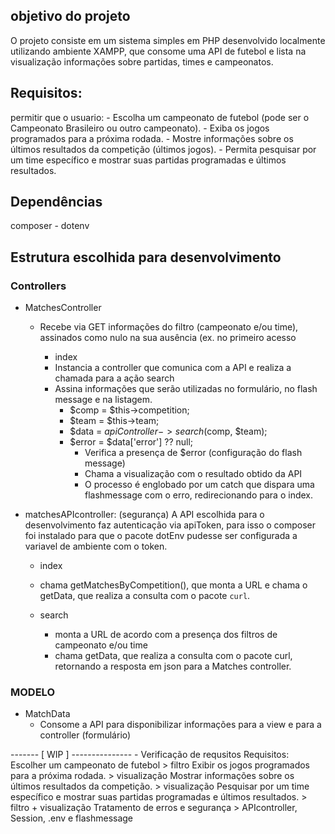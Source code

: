 ## objetivo do projeto
O projeto consiste em um sistema simples em PHP desenvolvido localmente utilizando ambiente XAMPP, que consome uma API de futebol e lista na visualização informações sobre partidas, times e campeonatos.

## Requisitos:
  permitir que o usuario:
	  - Escolha um campeonato de futebol (pode ser o Campeonato Brasileiro ou outro campeonato).
	  - Exiba os jogos programados para a próxima rodada.
	  - Mostre informações sobre os últimos resultados da competição (últimos jogos).
	  - Permita pesquisar por um time específico e mostrar suas partidas programadas e últimos resultados.

## Dependências
  composer - dotenv

## Estrutura escolhida para desenvolvimento

### Controllers
  - MatchesController 
    - Recebe via GET informações do filtro (campeonato e/ou time), assinados como nulo na sua ausência (ex. no primeiro acesso

		- index
      - Instancia a controller que comunica com a API e realiza a chamada para a ação search
      - Assina informações que serão utilizadas no formulário, no flash message e na listagem.
        - $comp = $this->competition;
        - $team = $this->team;
        - $data = $apiController->search($comp, $team);
        - $error = $data['error'] ?? null;
			- Verifica a presença de $error (configuração do flash message)
			- Chama a visualização com o resultado obtido da API
			- O processo é englobado por um catch que dispara uma flashmessage com o erro, redirecionando para o index.

		
  - matchesAPIcontroller:
	  (segurança) A API escolhida para o desenvolvimento faz autenticação via apiToken, para isso o composer foi instalado para que o pacote dotEnv pudesse ser configurada a variavel de ambiente com o token.

	  - index
      - chama getMatchesByCompetition(), que monta a URL e chama o getData, que realiza a consulta com o pacote `curl`.

  	- search
       - monta a URL de acordo com a presença dos filtros de campeonato e/ou time
       - chama getData, que realiza a consulta com o pacote curl, retornando a resposta em json para a Matches controller.
### MODELO

  - MatchData
    - Consome a API para disponibilizar informações para a view e para a controller (formulário)


------- [ WIP ] ---------------
	- Verificação de requsitos
		Requisitos:
			Escolher um campeonato de futebol
				> filtro
			Exibir os jogos programados para a próxima rodada.
				> visualização
			Mostrar informações sobre os últimos resultados da competição.
				> visualização
			Pesquisar por um time específico e mostrar suas partidas programadas e últimos resultados.
				> filtro + visualização
			Tratamento de erros e segurança
				> APIcontroller, Session, .env e flashmessage
